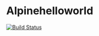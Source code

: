 # Alpinehelloworld

[![Build Status](http://192.168.56.5:8080/job/alpinehelloworld/badge/icon)](http://192.168.56.5:8080/job/alpinehelloworld/)
